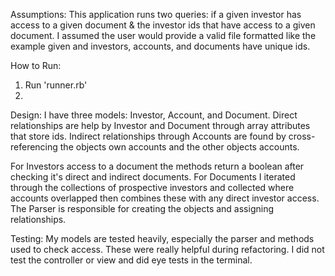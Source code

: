 Assumptions:
This application runs two queries: if a given investor has access to a given document & the investor ids that have access to a given document. I assumed the user would provide a valid file formatted like the example given and investors, accounts, and documents have unique ids.

How to Run:
1. Run 'runner.rb'
2.

Design:
I have three models: Investor, Account, and Document. Direct relationships are help by Investor and Document through array attributes that store ids. Indirect relationships through Accounts are found by cross-referencing the objects own accounts and the other objects accounts.

For Investors access to a document the methods return a boolean after checking it's direct and indirect documents. For Documents I iterated through the collections of prospective investors and collected where accounts overlapped then combines these with any direct investor access. The Parser is responsible for creating the objects and assigning relationships.

Testing:
My models are tested heavily, especially the parser and methods used to check access. These were really helpful during refactoring. I did not test the controller or view and did eye tests in the terminal.
